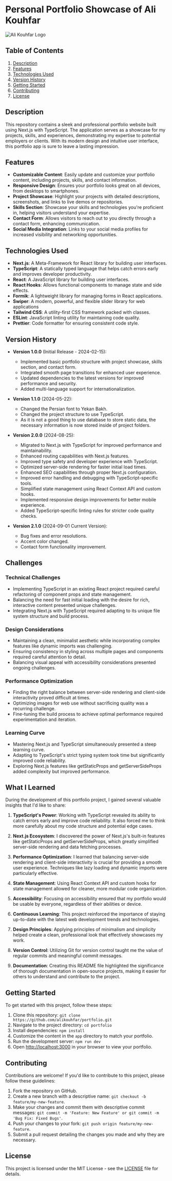 # Personal Portfolio Showcase of Ali Kouhfar

![Ali Kouhfar Logo]([https://www.alikouhfar.ir/_next/image?url=%2F_next%2Fstatic%2Fmedia%2Flogo.0b29b488.png&w=2048&q=75](https://alikouhfar.liara.run/_next/image?url=%2F_next%2Fstatic%2Fmedia%2Flogo.0b29b488.png&w=2048&q=75))

## Table of Contents

1. [Description](#description)
2. [Features](#features)
3. [Technologies Used](#technologies-used)
4. [Version History](#version-history)
5. [Getting Started](#getting-started)
6. [Contributing](#contributing)
7. [License](#license)

## Description

This repository contains a sleek and professional portfolio website built using Next.js with TypeScript. The application serves as a showcase for my projects, skills, and experiences, demonstrating my expertise to potential employers or clients. With its modern design and intuitive user interface, this portfolio app is sure to leave a lasting impression.

## Features

- **Customizable Content**: Easily update and customize your portfolio content, including projects, skills, and contact information.
- **Responsive Design**: Ensures your portfolio looks great on all devices, from desktops to smartphones.
- **Project Showcase**: Highlight your projects with detailed descriptions, screenshots, and links to live demos or repositories.
- **Skills Section**: Showcase your skills and technologies you're proficient in, helping visitors understand your expertise.
- **Contact Form**: Allows visitors to reach out to you directly through a contact form, enhancing communication.
- **Social Media Integration**: Links to your social media profiles for increased visibility and networking opportunities.

## Technologies Used

- **Next.js**: A Meta-Framework for React library for building user interfaces.
- **TypeScript**: A statically typed language that helps catch errors early and improves developer productivity.
- **React**: A JavaScript library for building user interfaces.
- **React Hooks**: Allows functional components to manage state and side effects.
- **Formik**: A lightweight library for managing forms in React applications.
- **Swiper**: A modern, powerful, and flexible slider library for web applications
- **Tailwind CSS**: A utility-first CSS framework packed with classes.
- **ESLint**: JavaScript linting utility for maintaining code quality.
- **Prettier**: Code formatter for ensuring consistent code style.

## Version History

- **Version 1.0.0** (Initial Release - 2024-02-15):
  - Implemented basic portfolio structure with project showcase, skills section, and contact form.
  - Integrated smooth page transitions for enhanced user experience.
  - Updated dependencies to the latest versions for improved performance and security.
  - Added multi-language support for internationalization.

- **Version 1.1.0** (2024-05-22):
  - Changed the Persian font to Yekan Bakh.
  - Changed the project structure to use TypeScript.
  - As it is not a good thing to use database to store static data, the necessary information is now stored inside of project folders.

- **Version 2.0.0** (2024-08-25):
  - Migrated to Next.js with TypeScript for improved performance and maintainability.
  - Enhanced routing capabilities with Next.js features.
  - Improved type safety and developer experience with TypeScript.
  - Optimized server-side rendering for faster initial load times.
  - Enhanced SEO capabilities through proper Next.js configuration.
  - Improved error handling and debugging with TypeScript-specific tools.
  - Simplified state management using React Context API and custom hooks.
  - Implemented responsive design improvements for better mobile experience.
  - Added TypeScript-specific linting rules for stricter code quality checks.
 
- **Version 2.1.0** (2024-09-01 Current Version):
  - Bug fixes and error resolutions.
  - Accent color changed.
  - Contact form functionality improvement.

## Challenges

### Technical Challenges

- Implementing TypeScript in an existing React project required careful refactoring of component props and state management.
- Balancing the need for fast initial loading with the desire for rich, interactive content presented unique challenges.
- Integrating Next.js with TypeScript required adapting to its unique file system structure and build process.

### Design Considerations

- Maintaining a clean, minimalist aesthetic while incorporating complex features like dynamic imports was challenging.
- Ensuring consistency in styling across multiple pages and components required careful attention to detail.
- Balancing visual appeal with accessibility considerations presented ongoing challenges.

### Performance Optimization

- Finding the right balance between server-side rendering and client-side interactivity proved difficult at times.
- Optimizing images for web use without sacrificing quality was a recurring challenge.
- Fine-tuning the build process to achieve optimal performance required experimentation and iteration.

### Learning Curve

- Mastering Next.js and TypeScript simultaneously presented a steep learning curve.
- Adapting to TypeScript's strict typing system took time but significantly improved code reliability.
- Exploring Next.js features like getStaticProps and getServerSideProps added complexity but improved performance.


## What I Learned

During the development of this portfolio project, I gained several valuable insights that I'd like to share:

1. **TypeScript's Power**: Working with TypeScript revealed its ability to catch errors early and improve code reliability. It also forced me to think more carefully about my code structure and potential edge cases.

2. **Next.js Ecosystem**: I discovered the power of Next.js's built-in features like getStaticProps and getServerSideProps, which greatly simplified server-side rendering and data fetching processes.

3. **Performance Optimization**: I learned that balancing server-side rendering and client-side interactivity is crucial for providing a smooth user experience. Techniques like lazy loading and dynamic imports were particularly effective.

4. **State Management**: Using React Context API and custom hooks for state management allowed for cleaner, more modular code organization.

5. **Accessibility**: Focusing on accessibility ensured that my portfolio would be usable by everyone, regardless of their abilities or device.

6. **Continuous Learning**: This project reinforced the importance of staying up-to-date with the latest web development trends and technologies.

7. **Design Principles**: Applying principles of minimalism and simplicity helped create a clean, professional look that effectively showcases my work.

8. **Version Control**: Utilizing Git for version control taught me the value of regular commits and meaningful commit messages.

9. **Documentation**: Creating this README file highlighted the significance of thorough documentation in open-source projects, making it easier for others to understand and contribute to the project.


## Getting Started

To get started with this project, follow these steps:

1. Clone this repository: `git clone https://github.com/alikouhfar/portfolio.git`
2. Navigate to the project directory: `cd portfolio`
3. Install dependencies: `npm install`
4. Customize the content in the `app` directory to match your portfolio.
5. Run the development server: `npm run dev`
6. Open [http://localhost:3000](http://localhost:3000) in your browser to view your portfolio.

## Contributing

Contributions are welcome! If you'd like to contribute to this project, please follow these guidelines:

1. Fork the repository on GitHub.
2. Create a new branch with a descriptive name: `git checkout -b feature/my-new-feature`.
3. Make your changes and commit them with descriptive commit messages: `git commit -m 'Feature: New Feature' or git commit -m 'Bug Fix: Fixed Bugs'`.
4. Push your changes to your fork: `git push origin feature/my-new-feature`.
5. Submit a pull request detailing the changes you made and why they are necessary.

## License

This project is licensed under the MIT License - see the [LICENSE](LICENSE) file for details.
